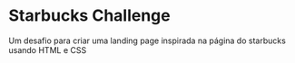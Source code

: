 # Starbucks Challenge

Um desafio para criar uma landing page inspirada na página do starbucks usando HTML e CSS
